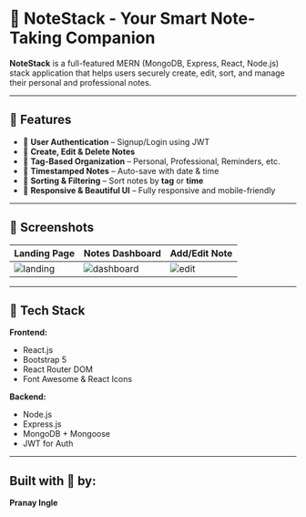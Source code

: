 # 📝 NoteStack - Your Smart Note-Taking Companion

**NoteStack** is a full-featured MERN (MongoDB, Express, React, Node.js) stack application that helps users securely create, edit, sort, and manage their personal and professional notes.

---

## 🚀 Features

- 🔐 **User Authentication** – Signup/Login using JWT
- 📝 **Create, Edit & Delete Notes**
- 🧠 **Tag-Based Organization** – Personal, Professional, Reminders, etc.
- 📅 **Timestamped Notes** – Auto-save with date & time
- 🔎 **Sorting & Filtering** – Sort notes by **tag** or **time**
- 🎨 **Responsive & Beautiful UI** – Fully responsive and mobile-friendly

---

## 📸 Screenshots

| Landing Page | Notes Dashboard | Add/Edit Note | 
|--------------|-----------------|---------------|
| ![landing](./components/assets/Landing.png) | ![dashboard](./components/assets/Notes.png) | ![edit](./components/assets/AddNote.png) |

---


## 🧰 Tech Stack

**Frontend:**
- React.js
- Bootstrap 5
- React Router DOM
- Font Awesome & React Icons

**Backend:**
- Node.js
- Express.js
- MongoDB + Mongoose
- JWT for Auth

---


## Built with 💖 by:

**Pranay Ingle**
